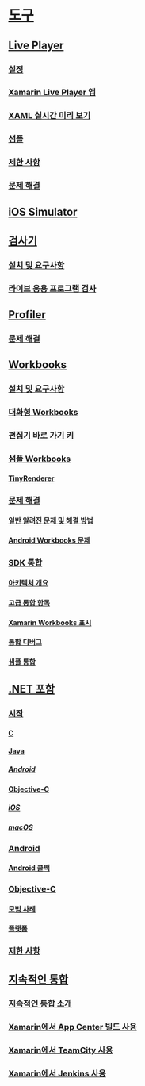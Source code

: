 # [도구](index.yml)
## [Live Player](live-player/index.md)
### [설정](live-player/install.md)
### [Xamarin Live Player 앱](live-player/player.md)
### [XAML 실시간 미리 보기](live-player/live-view.md)
### [샘플](live-player/samples.md)
### [제한 사항](live-player/limitations.md)
### [문제 해결](live-player/troubleshooting.md)
## [iOS Simulator](ios-simulator.md)
## [검사기](inspector/index.md)
### [설치 및 요구사항](inspector/install.md)
### [라이브 응용 프로그램 검사](inspector/inspect.md)
## [Profiler](profiler/index.md)
### [문제 해결](profiler/troubleshooting.md)
## [Workbooks](workbooks/index.md)
### [설치 및 요구사항](workbooks/install.md)
### [대화형 Workbooks](workbooks/workbook.md)
### [편집기 바로 가기 키](workbooks/keybindings.md)
### [샘플 Workbooks](workbooks/samples/index.md)
#### [TinyRenderer](workbooks/samples/tinyrenderer.md)
### [문제 해결](workbooks/troubleshooting/index.md)
#### [일반 알려진 문제 및 해결 방법](workbooks/troubleshooting/general.md)
#### [Android Workbooks 문제](workbooks/troubleshooting/android.md)
### [SDK 통합](workbooks/sdk/index.md)
#### [아키텍처 개요](workbooks/sdk/architecture.md)
#### [고급 통합 항목](workbooks/sdk/integrations.md)
#### [Xamarin Workbooks 표시](workbooks/sdk/representations.md)
#### [통합 디버그](workbooks/sdk/debugging.md)
#### [샘플 통합](workbooks/sdk/samples.md)
## [.NET 포함](dotnet-embedding/index.md)
### [시작](dotnet-embedding/get-started/index.md)
#### [C](dotnet-embedding/get-started/c.md)
#### [Java](dotnet-embedding/get-started/java/index.md)
##### [Android](dotnet-embedding/get-started/java/android.md)
#### [Objective-C](dotnet-embedding/get-started/objective-c/index.md)
##### [iOS](dotnet-embedding/get-started/objective-c/ios.md)
##### [macOS](dotnet-embedding/get-started/objective-c/macos.md)
### [Android](dotnet-embedding/android/index.md)
#### [Android 콜백](dotnet-embedding/android/callbacks.md)
### [Objective-C](dotnet-embedding/objective-c/index.md)
#### [모범 사례](dotnet-embedding/objective-c/best-practices.md)
#### [플랫폼](dotnet-embedding/objective-c/platforms.md)
### [제한 사항](dotnet-embedding/limitations.md)


## [지속적인 통합](ci/index.md)
### [지속적인 통합 소개](ci/intro-to-ci.md)
### [Xamarin에서 App Center 빌드 사용](/appcenter/build/xamarin/)
### [Xamarin에서 TeamCity 사용](ci/teamcity.md)
### [Xamarin에서 Jenkins 사용](ci/jenkins-walkthrough.md)
